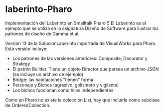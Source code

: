 # laberinto-Pharo
Implementación del Laberinto en Smalltalk Pharo 5
El Laberinto es el ejemplo que se utiliza en la asignatura Diseño de Software para ilustrar los patrones de diseño de Gamma et al.

Versión 13 de la SolucionLaberinto importada de VisualWorks para Pharo. Esta versión incluye:
- Los patrones de las versiones anteriores: Composite, Decorator y Strategy
- El patrón Builder. Tiene un objeto Director que parsea un archivo JSON (se incluye un archivo de ejemplo)
- Bridge: las habitaciones "tienen" forma
- Personaje y Bichos (agresivo, golismero y vigilante)
- Los bichos funcionan como hilos independientes

Como en Pharo no existe la colección List, hay que incluirla como subclase de OrderedCollection.


